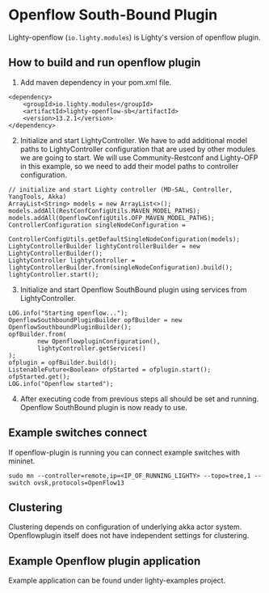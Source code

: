 # Openflow South-Bound Plugin

Lighty-openflow (```io.lighty.modules```)
is Lighty's version of openflow plugin.

## How to build and run openflow plugin

1. Add maven dependency in your pom.xml file.
```
<dependency>
    <groupId>io.lighty.modules</groupId>
    <artifactId>lighty-openflow-sb</artifactId>
    <version>13.2.1</version>
</dependency>
```

2. Initialize and start LightyController. We have to add additional model paths
to LightyController configuration that are used by other modules we are going to start.
We will use Community-Restconf and Lighty-OFP in this example,
so we need to add their model paths to controller configuration.

```
// initialize and start Lighty controller (MD-SAL, Controller, YangTools, Akka)
ArrayList<String> models = new ArrayList<>();
models.addAll(RestConfConfigUtils.MAVEN_MODEL_PATHS);
models.addAll(OpenflowConfigUtils.OFP_MAVEN_MODEL_PATHS);
ControllerConfiguration singleNodeConfiguration =
        ControllerConfigUtils.getDefaultSingleNodeConfiguration(models);
LightyControllerBuilder lightyControllerBuilder = new LightyControllerBuilder();
LightyController lightyController = lightyControllerBuilder.from(singleNodeConfiguration).build();
lightyController.start();
```
3. Initialize and start Openflow SouthBound plugin using services from LightyController.

```
LOG.info("Starting openflow...");
OpenflowSouthboundPluginBuilder opfBuilder = new OpenflowSouthboundPluginBuilder();
opfBuilder.from(
        new OpenflowpluginConfiguration(),
        lightyController.getServices()
);
ofplugin = opfBuilder.build();
ListenableFuture<Boolean> ofpStarted = ofplugin.start();
ofpStarted.get();
LOG.info("Openflow started");
```

4. After executing code from previous steps all should be set and running.
Openflow SouthBound plugin is now ready to use.

## Example switches connect
If openflow-plugin is running you can connect example switches with mininet.

```
sudo mn --controller=remote,ip=<IP_OF_RUNNING_LIGHTY> --topo=tree,1 --switch ovsk,protocols=OpenFlow13
``` 

## Clustering
Clustering depends on configuration of underlying akka actor system.
Openflowplugin itself does not have independent settings for clustering.

## Example Openflow plugin application
Example application can be found under lighty-examples project.
